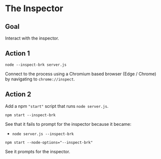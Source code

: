# The Inspector

## Goal

Interact with the inspector.

## Action 1

```console
node --inspect-brk server.js
```

Connect to the process using a Chromium based browser (Edge / Chrome) by
navigating to `chrome://inspect`.

## Action 2

Add a npm `"start"` script that runs `node server.js`.

```console
npm start --inspect-brk
```

See that it fails to prompt for the inspector because it became:
- `node server.js --inspect-brk`

```console
npm start --node-options="--inspect-brk"
```

See it prompts for the inspector.
